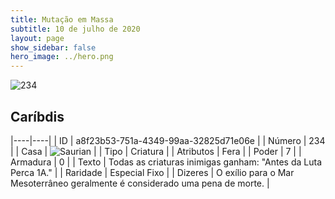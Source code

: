 ```yaml
---
title: Mutação em Massa
subtitle: 10 de julho de 2020
layout: page
show_sidebar: false
hero_image: ../hero.png
---
```


![234](https://cdn.keyforgegame.com/media/card_front/pt/479_234_GWC5F4XX5CM2_pt.png)

## Caríbdis

|----|----|
| ID | a8f23b53-751a-4349-99aa-32825d71e06e |
| Número | 234 |
| Casa | ![Saurian](https://archonarcana.com/images/thumb/9/9e/Saurian_P.png/22px-Saurian_P.png "Sauro") |
| Tipo | Criatura |
| Atributos | Fera |
| Poder | 7 |
| Armadura | 0 |
| Texto | Todas as criaturas inimigas ganham: "Antes da Luta Perca 1A." |
| Raridade | Especial Fixo |
| Dizeres | O exílio para o Mar Mesoterrâneo geralmente  é considerado uma pena de morte. |
